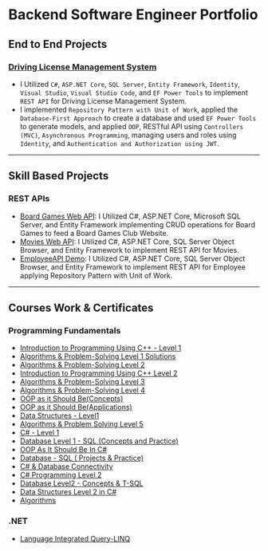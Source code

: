 # Backend Software Engineer Portfolio

## End to End Projects
### [Driving License Management System](https://github.com/MohamedBadwy360/Driving-License-Management-System-Backend-Project)
* I Utilized `C#`, `ASP.NET Core`, `SQL Server`, `Entity Framework`, `Identity`, `Visual Studio`, `Visual Studio Code`, and `EF Power Tools` to implement `REST API` for Driving License Management System.
* I implemented `Repository Pattern with Unit of Work`, applied the `Database-First Approach` to create a database and used `EF Power Tools` to generate models, and applied `OOP`, RESTful API using `Controllers (MVC)`, `Asynchronous Programming`, managing users and roles using `Identity`, and `Authentication and Authorization using JWT`.

---

## Skill Based Projects

### REST APIs
* [Board Games Web API](https://github.com/MohamedBadwy360/Board-Games-Web-API): I Utilized C#, ASP.NET Core, Microsoft SQL Server, and Entity Framework implementing CRUD operations for Board Games to feed a Board Games Club Website.
* [Movies Web API](https://github.com/MohamedBadwy360/MoviesAPI): I Utilized C#, ASP.NET Core, SQL Server Object Browser, and Entity Framework to implement REST API for Movies.
* [EmployeeAPI Demo](https://github.com/MohamedBadwy360/API-Demo): I Utilized C#, ASP.NET Core, SQL Server Object Browser, and Entity Framework to implement REST API for Employee applying Repository Pattern with Unit of Work.

---

## Courses Work & Certificates

### Programming Fundamentals
* [Introduction to Programming Using C++ - Level 1](https://github.com/MohamedBadwy360/Introduction-to-Programming-Using-C---Level-1)
* [Algorithms & Problem-Solving Level 1 Solutions](https://github.com/MohamedBadwy360/Algorithms-Problem-Solving-Level-1-Solutions)
* [Algorithms & Problem-Solving Level 2](https://github.com/MohamedBadwy360/Algorithms-Problem-Solving-Level-2)
* [Introduction to Programming Using C++ Level 2](https://github.com/MohamedBadwy360/Introduction-to-Programming-Using-C-Level-2)
* [Algorithms & Problem-Solving Level 3](https://github.com/MohamedBadwy360/Algorithms-Problem-Solving-Level-3)
* [Algorithms & Problem-Solving Level 4](https://github.com/MohamedBadwy360/Algorithms-Problem-Solving-Level-4)
* [OOP as it Should Be(Concepts)](https://github.com/MohamedBadwy360/OOP-as-it-Should-Be-Concepts)
* [OOP as it Should Be(Applications)](https://github.com/MohamedBadwy360/OOP-as-it-Should-Be-Applications)
* [Data Structures - Level1](https://github.com/MohamedBadwy360/Data-Structures-Level1)
* [Algorithms & Problem Solving Level 5](https://github.com/MohamedBadwy360/Algorithms-Problem-Solving-Level-5)
* [C# - Level 1](https://github.com/MohamedBadwy360/C-Sharp-Level-1)
* [Database Level 1 - SQL (Concepts and Practice)](https://github.com/MohamedBadwy360/Database-Level-1-SQL-Concepts-and-Practice)
* [OOP As It Should Be In C#](https://github.com/MohamedBadwy360/OOP-As-It-Should-Be-In-C-Sharp)
* [Database - SQL ( Projects & Practice)](https://github.com/MohamedBadwy360/Database-SQL-Projects-and-Practice)
* [C# & Database Connectivity](https://github.com/MohamedBadwy360/C-Sharp-Database-Connectivity)
* [C# Programming Level 2](https://github.com/MohamedBadwy360/C-Sharp-Programming-Level-2)
* [Database Level2 - Concepts & T-SQL](https://github.com/MohamedBadwy360/Database-Level2-Concepts-T-SQL)
* [Data Structures Level 2 in C#](https://github.com/MohamedBadwy360/Data-Structures-Level-2-in-C-Sharp)
* [Algorithms](https://github.com/MohamedBadwy360/Algorithms)

### .NET
* [Language Integrated Query-LINQ](https://github.com/MohamedBadwy360/Language-Integrated-Query-LINQ)



